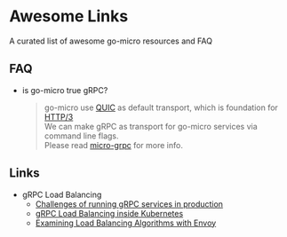 # Awesome Links

A curated list of awesome go-micro resources and FAQ

## FAQ

- is go-micro true gRPC?

  > go-micro use [QUIC](https://github.com/lucas-clemente/quic-go) as default transport, which is foundation for [HTTP/3](https://nordicapis.com/what-is-coming-in-http-3-quic/)<br/>
  > We can make gRPC as transport for go-micro services via command line flags.<br/>
  > Please read [micro-grpc](https://github.com/micro/development/blob/master/grpc.md) for more info.

## Links
- gRPC Load Balancing
    - [Challenges of running gRPC services in production](https://medium.com/inlocotech/challenges-of-running-grpc-services-in-production-b3a113df2542)
    - [gRPC Load Balancing inside Kubernetes](https://blog.nobugware.com/post/2019/kubernetes_mesh_network_load_balancing_grpc_services/)
    - [Examining Load Balancing Algorithms with Envoy](https://blog.envoyproxy.io/examining-load-balancing-algorithms-with-envoy-1be643ea121c)
